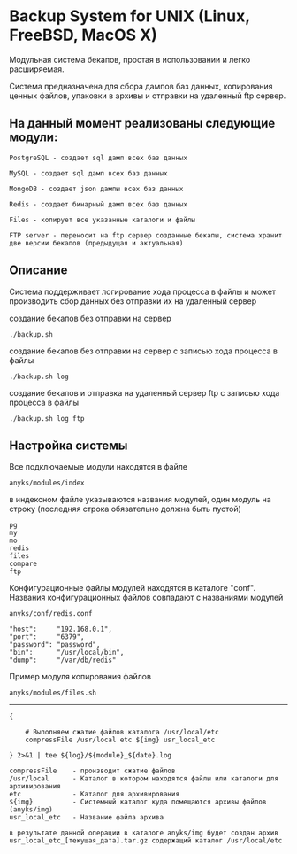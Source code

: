 Backup System for UNIX (Linux, FreeBSD, MacOS X)
===========

Модульная система бекапов, простая в использовании и легко расширяемая.

Система предназначена для сбора дампов баз данных, копирования ценных файлов, упаковки в архивы и отправки на удаленный ftp сервер.

На данный момент реализованы следующие модули:
-------

``PostgreSQL - создает sql дамп всех баз данных``

``MySQL - создает sql дамп всех баз данных``

``MongoDB - создает json дампы всех баз данных``

``Redis - создает бинарный дамп всех баз данных``

``Files - копирует все указанные каталоги и файлы``

``FTP server - переносит на ftp сервер созданные бекапы, система хранит две версии бекапов (предыдущая и актуальная)``

Описание
-----

Система поддерживает логирование хода процесса в файлы и может производить сбор данных без отправки их на удаленный сервер

создание бекапов без отправки на сервер

`./backup.sh`

создание бекапов без отправки на сервер с записью хода процесса в файлы

`./backup.sh log`

создание бекапов и отправка на удаленный сервер ftp с записью хода процесса в файлы

`./backup.sh log ftp`

Настройка системы
-----

Все подключаемые модули находятся в файле

`anyks/modules/index`

в индексном файле указываются названия модулей, один модуль на строку (последняя строка обязательно должна быть пустой)

```
pg
my
mo
redis
files
compare
ftp

```

Конфигурационные файлы модулей находятся в каталоге "conf". Названия конфигурационных файлов совпадают с названиями модулей

`anyks/conf/redis.conf`

```
"host":		"192.168.0.1",
"port":		"6379",
"password":	"password",
"bin":		"/usr/local/bin",
"dump":		"/var/db/redis"
```

Пример модуля копирования файлов

`anyks/modules/files.sh`

------------

```
{

	# Выполняем сжатие файлов каталога /usr/local/etc
	compressFile /usr/local etc ${img} usr_local_etc

} 2>&1 | tee ${log}/${module}_${date}.log
```

```
compressFile	- производит сжатие файлов
/usr/local		- Каталог в котором находятся файлы или каталоги для архивирования
etc				- Каталог для архивирования
${img}			- Системный каталог куда помещаются архивы файлов (anyks/img)
usr_local_etc	- Название файла архива

в результате данной операции в каталоге anyks/img будет создан архив usr_local_etc_[текущая_дата].tar.gz содержащий каталог /usr/local/etc
```
